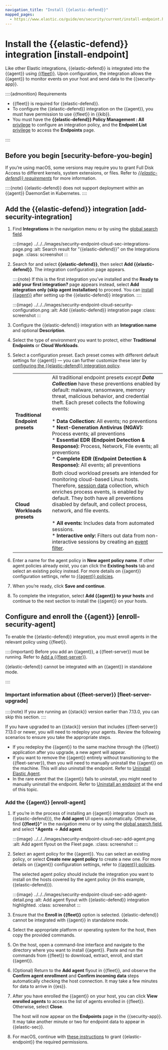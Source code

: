 ```yaml
---
navigation_title: "Install {{elastic-defend}}"
mapped_pages:
  - https://www.elastic.co/guide/en/security/current/install-endpoint.html
---
```


# Install the {{elastic-defend}} integration [install-endpoint]


Like other Elastic integrations, {{elastic-defend}} is integrated into the {{agent}} using [{{fleet}}](/reference/ingestion-tools/fleet/index.md). Upon configuration, the integration allows the {{agent}} to monitor events on your host and send data to the {{security-app}}.

::::{admonition} Requirements
* {{fleet}} is required for {{elastic-defend}}.
* To configure the {{elastic-defend}} integration on the {{agent}}, you must have permission to use {{fleet}} in {{kib}}.
* You must have the **{{elastic-defend}} Policy Management : All** [privilege](/reference/security/elastic-defend/endpoint-management-req.md) to configure an integration policy, and the **Endpoint List** [privilege](/reference/security/elastic-defend/endpoint-management-req.md) to access the **Endpoints** page.

::::



## Before you begin [security-before-you-begin]

If you’re using macOS, some versions may require you to grant Full Disk Access to different kernels, system extensions, or files. Refer to [*{{elastic-defend}} requirements*](/reference/security/elastic-defend/elastic-endpoint-deploy-reqs.md) for more information.

::::{note}
{{elastic-defend}} does not support deployment within an {{agent}} DaemonSet in Kubernetes.
::::



## Add the {{elastic-defend}} integration [add-security-integration]

1. Find **Integrations** in the navigation menu or by using the [global search field](/get-started/the-stack.md#kibana-navigation-search).

    :::{image} ../../../images/security-endpoint-cloud-sec-integrations-page.png
    :alt: Search result for "{{elastic-defend}}" on the Integrations page.
    :class: screenshot
    :::

2. Search for and select **{{elastic-defend}}**, then select **Add {{elastic-defend}}**. The integration configuration page appears.

    ::::{note}
    If this is the first integration you’ve installed and the **Ready to add your first integration?** page appears instead, select **Add integration only (skip agent installation)** to proceed. You can [install {{agent}}](#enroll-agent) after setting up the {{elastic-defend}} integration.
    ::::


    :::{image} ../../../images/security-endpoint-cloud-security-configuration.png
    :alt: Add {{elastic-defend}} integration page
    :class: screenshot
    :::

3. Configure the {{elastic-defend}} integration with an **Integration name** and optional **Description**.
4. Select the type of environment you want to protect, either **Traditional Endpoints** or **Cloud Workloads**.
5. Select a configuration preset. Each preset comes with different default settings for {{agent}} — you can further customize these later by [configuring the {{elastic-defend}} integration policy](/reference/security/elastic-defend/configure-endpoint-integration-policy.md).

    |     |     |
    | --- | --- |
    | **Traditional Endpoint presets** | All traditional endpoint presets *except **Data Collection*** have these preventions enabled by default: malware, ransomware, memory threat, malicious behavior, and credential theft. Each preset collects the following events:<br><br>* **Data Collection:** All events; no preventions<br>* **Next-Generation Antivirus (NGAV):** Process events; all preventions<br>* **Essential EDR (Endpoint Detection & Response):** Process, Network, File events; all preventions<br>* **Complete EDR (Endpoint Detection & Response):** All events; all preventions<br> |
    | **Cloud Workloads presets** | Both cloud workload presets are intended for monitoring cloud-based Linux hosts. Therefore, [session data](/solutions/security/investigate/session-view.md) collection, which enriches process events, is enabled by default. They both have all preventions disabled by default, and collect process, network, and file events.<br><br>* **All events:** Includes data from automated sessions.<br>* **Interactive only:** Filters out data from non-interactive sessions by creating an [event filter](/solutions/security/manage-elastic-defend/event-filters.md).<br> |

6. Enter a name for the agent policy in **New agent policy name**. If other agent policies already exist, you can click the **Existing hosts** tab and select an existing policy instead. For more details on {{agent}} configuration settings, refer to [{{agent}} policies](/reference/ingestion-tools/fleet/agent-policy.md).
7. When you’re ready, click **Save and continue**.
8. To complete the integration, select **Add {{agent}} to your hosts** and continue to the next section to install the {{agent}} on your hosts.


## Configure and enroll the {{agent}} [enroll-security-agent]

To enable the {{elastic-defend}} integration, you must enroll agents in the relevant policy using {{fleet}}.

::::{important}
Before you add an {{agent}}, a {{fleet-server}} must be running. Refer to [Add a {{fleet-server}}](/reference/ingestion-tools/fleet/deployment-models.md).

{{elastic-defend}} cannot be integrated with an {{agent}} in standalone mode.

::::



### Important information about {{fleet-server}} [fleet-server-upgrade]

::::{note}
If you are running an {{stack}} version earlier than 7.13.0, you can skip this section.
::::


If you have upgraded to an {{stack}} version that includes {{fleet-server}} 7.13.0 or newer, you will need to redeploy your agents. Review the following scenarios to ensure you take the appropriate steps.

* If you redeploy the {{agent}} to the same machine through the {{fleet}} application after you upgrade, a new agent will appear.
* If you want to remove the {{agent}} entirely without transitioning to the {{fleet-server}}, then you will need to manually uninstall the {{agent}} on the machine. This will also uninstall the endpoint. Refer to [Uninstall Elastic Agent](/reference/ingestion-tools/fleet/uninstall-elastic-agent.md).
* In the rare event that the {{agent}} fails to uninstall, you might need to manually uninstall the endpoint. Refer to [Uninstall an endpoint](/reference/security/elastic-defend/uninstall-agent.md#uninstall-endpoint) at the end of this topic.


### Add the {{agent}} [enroll-agent]

1. If you’re in the process of installing an {{agent}} integration (such as {{elastic-defend}}), the **Add agent** UI opens automatically. Otherwise, find **{{fleet}}*** in the navigation menu or by using the [global search field](/get-started/the-stack.md#kibana-navigation-search), and select ***Agents** → **Add agent**.

    :::{image} ../../../images/security-endpoint-cloud-sec-add-agent.png
    :alt: Add agent flyout on the Fleet page.
    :class: screenshot
    :::

2. Select an agent policy for the {{agent}}. You can select an existing policy, or select **Create new agent policy** to create a new one. For more details on {{agent}} configuration settings, refer to [{{agent}} policies](/reference/ingestion-tools/fleet/agent-policy.md).

    The selected agent policy should include the integration you want to install on the hosts covered by the agent policy (in this example, {{elastic-defend}}).

    :::{image} ../../../images/security-endpoint-cloud-sec-add-agent-detail.png
    :alt: Add agent flyout with {{elastic-defend}} integration highlighted.
    :class: screenshot
    :::

3. Ensure that the **Enroll in {{fleet}}** option is selected. {{elastic-defend}} cannot be integrated with {{agent}} in standalone mode.
4. Select the appropriate platform or operating system for the host, then copy the provided commands.
5. On the host, open a command-line interface and navigate to the directory where you want to install {{agent}}. Paste and run the commands from {{fleet}} to download, extract, enroll, and start {{agent}}.
6. (Optional) Return to the **Add agent** flyout in {{fleet}}, and observe the **Confirm agent enrollment** and **Confirm incoming data** steps automatically checking the host connection. It may take a few minutes for data to arrive in {{es}}.
7. After you have enrolled the {{agent}} on your host, you can click **View enrolled agents** to access the list of agents enrolled in {{fleet}}. Otherwise, select **Close**.

    The host will now appear on the **Endpoints** page in the {{security-app}}. It may take another minute or two for endpoint data to appear in {{elastic-sec}}.

8. For macOS, continue with [these instructions](/reference/security/elastic-defend/deploy-elastic-endpoint.md) to grant {{elastic-endpoint}} the required permissions.
